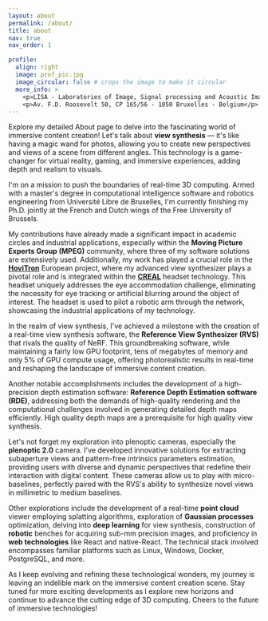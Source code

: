```yaml
---
layout: about
permalink: /about/
title: about
nav: true
nav_order: 1

profile:
  align: right
  image: prof_pic.jpg
  image_circular: false # crops the image to make it circular
  more_info: >
    <p>LISA - Laboratories of Image, Signal processing and Acoustic Image Research Unit</p>
    <p>Av. F.D. Roosevelt 50, CP 165/56 - 1050 Bruxelles - Belgium</p>
---
```


Explore my detailed About page to delve into the fascinating world of immersive content creation! Let's talk about **view synthesis** — it's like having a magic wand for photos, allowing you to create new perspectives and views of a scene from different angles. This technology is a game-changer for virtual reality, gaming, and immersive experiences, adding depth and realism to visuals.

I'm on a mission to push the boundaries of real-time 3D computing. Armed with a master's degree in computational intelligence software and robotics engineering from Université Libre de Bruxelles, I'm currently finishing my Ph.D. jointly at the French and Dutch wings of the Free University of Brussels.

My contributions have already made a significant impact in academic circles and industrial applications, especially within the **Moving Picture Experts Group (MPEG)** community, where three of my software solutions are extensively used. Additionally, my work has played a crucial role in the [**HoviTron**](https://www.hovitron.eu/) European project, where my advanced view synthesizer plays a pivotal role and is integrated within the [**CREAL**](https://creal.com/) headset technology. This headset uniquely addresses the eye accommodation challenge, eliminating the necessity for eye tracking or artificial blurring around the object of interest. The headset is used to pilot a robotic arm through the network, showcasing the industrial applications of my technology.

In the realm of view synthesis, I've achieved a milestone with the creation of a real-time view synthesis software, the **Reference View Synthesizer (RVS)** that rivals the quality of NeRF. This groundbreaking software, while maintaining a fairly low GPU footprint, tens of megabytes of memory and only 5% of GPU compute usage, offering photorealistic results in real-time and reshaping the landscape of immersive content creation.

Another notable accomplishments includes the development of a high-precision depth estimation software: **Reference Depth Estimation software (RDE)**, addressing both the demands of high-quality rendering and the computational challenges involved in generating detailed depth maps efficiently. High quality depth maps are a prerequisite for high quality view synthesis.

Let's not forget my exploration into plenoptic cameras, especially the **plenoptic 2.0** camera. I've developed innovative solutions for extracting subaperture views and pattern-free intrinsics parameters estimation, providing users with diverse and dynamic perspectives that redefine their interaction with digital content. These cameras allow us to play with micro-baselines, perfectly paired with the RVS's ability to synthesize novel views in millimetric to medium baselines.

Other explorations include the development of a real-time **point cloud** viewer employing splatting algorithms, exploration of **Gaussian processes** optimization, delving into **deep learning** for view synthesis, construction of **robotic** benches for acquiring sub-mm precision images, and proficiency in **web technologies** like React and native-React. The technical stack involved encompasses familiar platforms such as Linux, Windows, Docker, PostgreSQL, and more.

As I keep evolving and refining these technological wonders, my journey is leaving an indelible mark on the immersive content creation scene. Stay tuned for more exciting developments as I explore new horizons and continue to advance the cutting edge of 3D computing. Cheers to the future of immersive technologies!